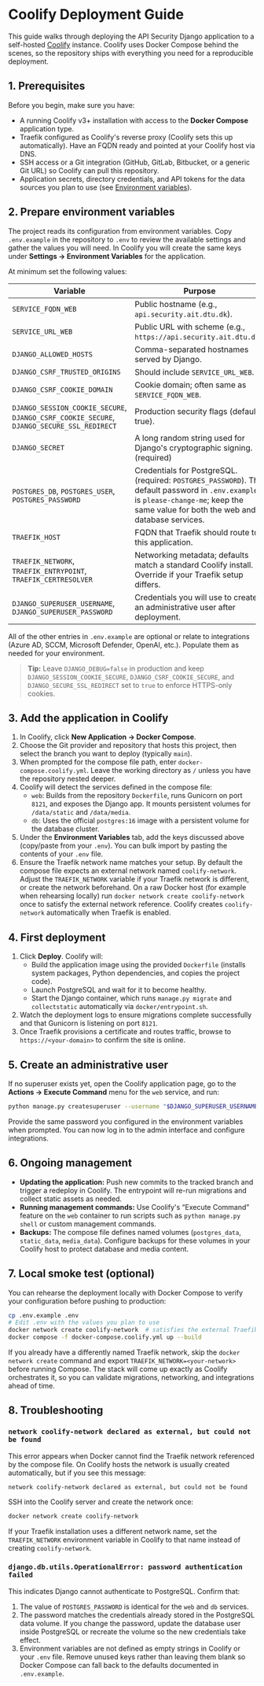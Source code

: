 # Coolify Deployment Guide

This guide walks through deploying the API Security Django application to a self-hosted [Coolify](https://coolify.io/) instance. Coolify uses Docker Compose behind the scenes, so the repository ships with everything you need for a reproducible deployment.

## 1. Prerequisites

Before you begin, make sure you have:

- A running Coolify v3+ installation with access to the **Docker Compose** application type.
- Traefik configured as Coolify's reverse proxy (Coolify sets this up automatically). Have an FQDN ready and pointed at your Coolify host via DNS.
- SSH access or a Git integration (GitHub, GitLab, Bitbucket, or a generic Git URL) so Coolify can pull this repository.
- Application secrets, directory credentials, and API tokens for the data sources you plan to use (see [Environment variables](#2-prepare-environment-variables)).

## 2. Prepare environment variables

The project reads its configuration from environment variables. Copy `.env.example` in the repository to `.env` to review the available settings and gather the values you will need. In Coolify you will create the same keys under **Settings → Environment Variables** for the application.

At minimum set the following values:

| Variable | Purpose |
| --- | --- |
| `SERVICE_FQDN_WEB` | Public hostname (e.g., `api.security.ait.dtu.dk`). |
| `SERVICE_URL_WEB` | Public URL with scheme (e.g., `https://api.security.ait.dtu.dk`). |
| `DJANGO_ALLOWED_HOSTS` | Comma-separated hostnames served by Django. |
| `DJANGO_CSRF_TRUSTED_ORIGINS` | Should include `SERVICE_URL_WEB`. |
| `DJANGO_CSRF_COOKIE_DOMAIN` | Cookie domain; often same as `SERVICE_FQDN_WEB`. |
| `DJANGO_SESSION_COOKIE_SECURE`, `DJANGO_CSRF_COOKIE_SECURE`, `DJANGO_SECURE_SSL_REDIRECT` | Production security flags (defaults true). |
| `DJANGO_SECRET` | A long random string used for Django's cryptographic signing. (required) |
| `POSTGRES_DB`, `POSTGRES_USER`, `POSTGRES_PASSWORD` | Credentials for PostgreSQL. (required: `POSTGRES_PASSWORD`). The default password in `.env.example` is `please-change-me`; keep the same value for both the web and database services. |
| `TRAEFIK_HOST` | FQDN that Traefik should route to this application. |
| `TRAEFIK_NETWORK`, `TRAEFIK_ENTRYPOINT`, `TRAEFIK_CERTRESOLVER` | Networking metadata; defaults match a standard Coolify install. Override if your Traefik setup differs. |
| `DJANGO_SUPERUSER_USERNAME`, `DJANGO_SUPERUSER_PASSWORD` | Credentials you will use to create an administrative user after deployment. |

All of the other entries in `.env.example` are optional or relate to integrations (Azure AD, SCCM, Microsoft Defender, OpenAI, etc.). Populate them as needed for your environment.

> **Tip:** Leave `DJANGO_DEBUG=false` in production and keep `DJANGO_SESSION_COOKIE_SECURE`, `DJANGO_CSRF_COOKIE_SECURE`, and `DJANGO_SECURE_SSL_REDIRECT` set to `true` to enforce HTTPS-only cookies.

## 3. Add the application in Coolify

1. In Coolify, click **New Application → Docker Compose**.
2. Choose the Git provider and repository that hosts this project, then select the branch you want to deploy (typically `main`).
3. When prompted for the compose file path, enter `docker-compose.coolify.yml`. Leave the working directory as `/` unless you have the repository nested deeper.
4. Coolify will detect the services defined in the compose file:
   - `web`: Builds from the repository `Dockerfile`, runs Gunicorn on port `8121`, and exposes the Django app. It mounts persistent volumes for `/data/static` and `/data/media`.
   - `db`: Uses the official `postgres:16` image with a persistent volume for the database cluster.
5. Under the **Environment Variables** tab, add the keys discussed above (copy/paste from your `.env`). You can bulk import by pasting the contents of your `.env` file.
6. Ensure the Traefik network name matches your setup. By default the compose file expects an external network named `coolify-network`. Adjust the `TRAEFIK_NETWORK` variable if your Traefik network is different, or create the network beforehand. On a raw Docker host (for example when rehearsing locally) run `docker network create coolify-network` once to satisfy the external network reference. Coolify creates `coolify-network` automatically when Traefik is enabled.


## 4. First deployment

1. Click **Deploy**. Coolify will:
   - Build the application image using the provided `Dockerfile` (installs system packages, Python dependencies, and copies the project code).
   - Launch PostgreSQL and wait for it to become healthy.
   - Start the Django container, which runs `manage.py migrate` and `collectstatic` automatically via `docker/entrypoint.sh`.
2. Watch the deployment logs to ensure migrations complete successfully and that Gunicorn is listening on port `8121`.
3. Once Traefik provisions a certificate and routes traffic, browse to `https://<your-domain>` to confirm the site is online.

## 5. Create an administrative user

If no superuser exists yet, open the Coolify application page, go to the **Actions → Execute Command** menu for the `web` service, and run:

```bash
python manage.py createsuperuser --username "$DJANGO_SUPERUSER_USERNAME" --email you@example.com
```

Provide the same password you configured in the environment variables when prompted. You can now log in to the admin interface and configure integrations.

## 6. Ongoing management

- **Updating the application:** Push new commits to the tracked branch and trigger a redeploy in Coolify. The entrypoint will re-run migrations and collect static assets as needed.
- **Running management commands:** Use Coolify's “Execute Command” feature on the `web` container to run scripts such as `python manage.py shell` or custom management commands.
- **Backups:** The compose file defines named volumes (`postgres_data`, `static_data`, `media_data`). Configure backups for these volumes in your Coolify host to protect database and media content.

## 7. Local smoke test (optional)

You can rehearse the deployment locally with Docker Compose to verify your configuration before pushing to production:

```bash
cp .env.example .env
# Edit .env with the values you plan to use
docker network create coolify-network  # satisfies the external Traefik network dependency
docker compose -f docker-compose.coolify.yml up --build
```

If you already have a differently named Traefik network, skip the `docker network create` command and export `TRAEFIK_NETWORK=<your-network>` before running Compose. The stack will come up exactly as Coolify orchestrates it, so you can validate migrations, networking, and integrations ahead of time.

## 8. Troubleshooting

### `network coolify-network declared as external, but could not be found`

This error appears when Docker cannot find the Traefik network referenced by the compose file. On Coolify hosts the network is
usually created automatically, but if you see this message:

```
network coolify-network declared as external, but could not be found
```

SSH into the Coolify server and create the network once:

```bash
docker network create coolify-network
```

If your Traefik installation uses a different network name, set the `TRAEFIK_NETWORK` environment variable in Coolify to that
name instead of creating `coolify-network`.

### `django.db.utils.OperationalError: password authentication failed`

This indicates Django cannot authenticate to PostgreSQL. Confirm that:

1. The value of `POSTGRES_PASSWORD` is identical for the `web` and `db` services.
2. The password matches the credentials already stored in the PostgreSQL data volume. If you change the password, update the database user inside PostgreSQL or recreate the volume so the new credentials take effect.
3. Environment variables are not defined as empty strings in Coolify or your `.env` file. Remove unused keys rather than leaving them blank so Docker Compose can fall back to the defaults documented in `.env.example`.
